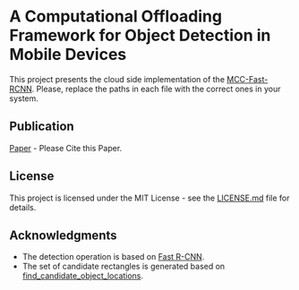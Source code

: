 # A Computational Offloading Framework for Object Detection in Mobile Devices

This project presents the cloud side implementation of the
 [MCC-Fast-RCNN](https://github.com/magfathy/mcc-fast-rcnn). Please, replace the paths in each file with the correct ones in your system.

## Publication

[Paper](https://link.springer.com/chapter/10.1007%2F978-3-319-64861-3_9) - Please Cite this Paper.

## License

This project is licensed under the MIT License - see the [LICENSE.md](LICENSE.md) file for details.

## Acknowledgments

* The detection operation is based on [Fast R-CNN](https://github.com/rbgirshick/fast-rcnn).
* The set of candidate rectangles is generated based on [find_candidate_object_locations](http://dlib.net/imaging.html#find_candidate_object_locations).


